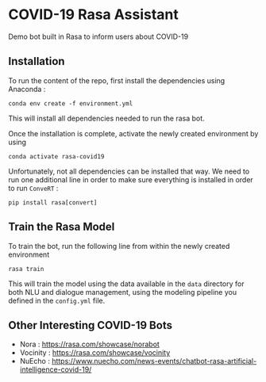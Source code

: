# COVID-19 Rasa Assistant
Demo bot built in Rasa to inform users about COVID-19 

## Installation

To run the content of the repo, first install the dependencies using Anaconda :

```
conda env create -f environment.yml
```

This will install all dependencies needed to run the rasa bot.

Once the installation is complete, activate the newly created environment by using

```
conda activate rasa-covid19
```

Unfortunately, not all dependencies can be installed that way. We need to run one additional line in order to make sure everything is installed in order to run `ConveRT` :

```
pip install rasa[convert]
```

## Train the Rasa Model

To train the bot, run the following line from within the newly created environment

```
rasa train
```

This will train the model using the data available in the `data` directory for both NLU and dialogue management, using the modeling pipeline you defined in the `config.yml` file.


## Other Interesting COVID-19 Bots

* Nora : https://rasa.com/showcase/norabot
* Vocinity : https://rasa.com/showcase/vocinity
* NuEcho : https://www.nuecho.com/news-events/chatbot-rasa-artificial-intelligence-covid-19/
